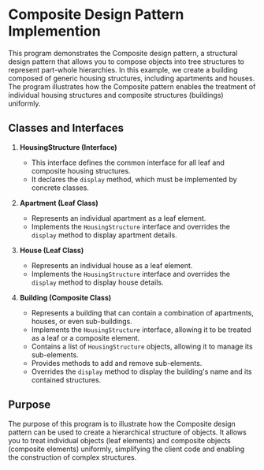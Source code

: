 # Composite Design Pattern Implemention

This program demonstrates the Composite design pattern, a structural design pattern that allows you to compose objects into tree structures to represent part-whole hierarchies. In this example, we create a building composed of generic housing structures, including apartments and houses. The program illustrates how the Composite pattern enables the treatment of individual housing structures and composite structures (buildings) uniformly.

## Classes and Interfaces

1. **HousingStructure (Interface)**
   - This interface defines the common interface for all leaf and composite housing structures.
   - It declares the `display` method, which must be implemented by concrete classes.

2. **Apartment (Leaf Class)**
   - Represents an individual apartment as a leaf element.
   - Implements the `HousingStructure` interface and overrides the `display` method to display apartment details.

3. **House (Leaf Class)**
   - Represents an individual house as a leaf element.
   - Implements the `HousingStructure` interface and overrides the `display` method to display house details.

4. **Building (Composite Class)**
   - Represents a building that can contain a combination of apartments, houses, or even sub-buildings.
   - Implements the `HousingStructure` interface, allowing it to be treated as a leaf or a composite element.
   - Contains a list of `HousingStructure` objects, allowing it to manage its sub-elements.
   - Provides methods to add and remove sub-elements.
   - Overrides the `display` method to display the building's name and its contained structures.



## Purpose

The purpose of this program is to illustrate how the Composite design pattern can be used to create a hierarchical structure of objects. It allows you to treat individual objects (leaf elements) and composite objects (composite elements) uniformly, simplifying the client code and enabling the construction of complex structures.

